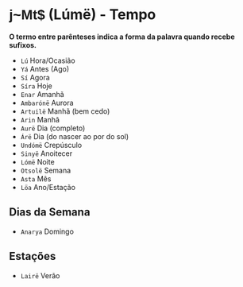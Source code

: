 # <span style="font-family: 'Tengwar Annatar', sans-serif;">j~Mt$</span> (Lúmë) - Tempo

**O termo entre parênteses indica a forma da palavra quando recebe sufixos.**

-   `Lú` Hora/Ocasião
-   `Yá` Antes (Ago)
-   `Sí` Agora
-   `Síra` Hoje
-   `Enar` Amanhã
-   `Ambarónë` Aurora
-   `Artuilë` Manhã (bem cedo)
-   `Arin` Manhã
-   `Aurë` Dia (completo)
-   `Árë` Dia (do nascer ao por do sol)
-   `Undómë` Crepúsculo
-   `Sinyë` Anoitecer
-   `Lómë` Noite
-   `Otsolë` Semana
-   `Asta` Mês
-   `Löa` Ano/Estação

## Dias da Semana

-   `Anarya` Domingo

## Estações

-   `Lairë` Verão
